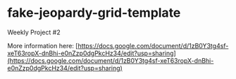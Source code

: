 # fake-jeopardy-grid-template
Weekly Project #2

More information here: [https://docs.google.com/document/d/1zB0Y3tg4sf-xeT63ropX-dnBhi-e0nZzp0dgPkcHz34/edit?usp=sharing](https://docs.google.com/document/d/1zB0Y3tg4sf-xeT63ropX-dnBhi-e0nZzp0dgPkcHz34/edit?usp=sharing)
